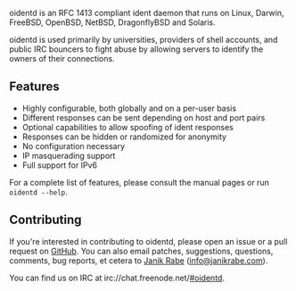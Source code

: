 oidentd is an RFC 1413 compliant ident daemon that runs on Linux, Darwin,
FreeBSD, OpenBSD, NetBSD, DragonflyBSD and Solaris.

oidentd is used primarily by universities, providers of shell accounts, and
public IRC bouncers to fight abuse by allowing servers to identify the owners
of their connections.

## Features

- Highly configurable, both globally and on a per-user basis
- Different responses can be sent depending on host and port pairs
- Optional capabilities to allow spoofing of ident responses
- Responses can be hidden or randomized for anonymity
- No configuration necessary
- IP masquerading support
- Full support for IPv6

For a complete list of features, please consult the manual pages
or run `oidentd --help`.

## Contributing

If you're interested in contributing to oidentd, please open an issue or a
pull request on [GitHub](https://github.com/janikrabe/oidentd). You can also
email patches, suggestions, questions, comments, bug reports, et cetera to
[Janik Rabe](https://janikrabe.com) (<info@janikrabe.com>).

You can find us on IRC at
irc://chat.freenode.net/[#oidentd](irc://chat.freenode.net/#oidentd).
